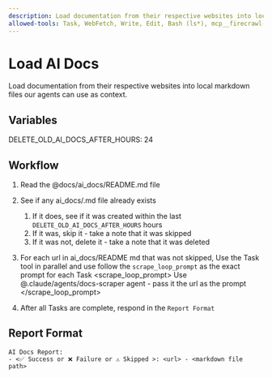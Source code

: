 ```yaml
---
description: Load documentation from their respective websites into local markdown files our agents can use as context
allowed-tools: Task, WebFetch, Write, Edit, Bash (ls*), mcp__firecrawl-mcp__firecrawl_scrape
---
```


# Load AI Docs

Load documentation from their respective websites into local markdown files our agents can use as context.

## Variables

DELETE_OLD_AI_DOCS_AFTER_HOURS: 24

## Workflow

1. Read the @docs/ai_docs/README.md file

2. See if any ai_docs/<some-filename>.md file already exists
   1. If it does, see if it was created within the last `DELETE_OLD_AI_DOCS_AFTER_HOURS` hours
   2. If it was, skip it - take a note that it was skipped
   3. If it was not, delete it - take a note that it was deleted

3. For each url in ai_docs/README md that was not skipped, Use the Task tool in parallel and use follow the `scrape_loop_prompt` as the exact prompt for each Task
   <scrape_loop_prompt>
   Use @.claude/agents/docs-scraper agent - pass it the url as the prompt
   </scrape_loop_prompt>

4. After all Tasks are complete, respond in the `Report Format`

## Report Format

```
AI Docs Report:
- <✅ Success or ❌ Failure or ⚠️ Skipped >: <url> - <markdown file path>
```